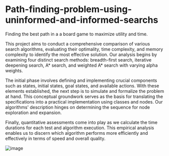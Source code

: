 # Path-finding-problem-using-uninformed-and-informed-searchs
Finding the best path in a a board game to maximize utility and time. 

This project aims to conduct a comprehensive comparison of various search algorithms, evaluating their optimality, time complexity, and memory complexity to identify the most effective solution. Our analysis begins by examining four distinct search methods: breadth-first search, iterative deepening search, A* search, and weighted A* search with varying alpha weights.

The initial phase involves defining and implementing crucial components such as states, initial states, goal states, and available actions. With these elements established, the next step is to simulate and formalize the problem at hand. This conceptual groundwork serves as the basis for translating the specifications into a practical implementation using classes and nodes. Our algorithms' description hinges on determining the sequence for node exploration and expansion.

Finally, quantitative assessments come into play as we calculate the time durations for each test and algorithm execution. This empirical analysis enables us to discern which algorithm performs more efficiently and effectively in terms of speed and overall quality.

![image](https://github.com/romidi80/Path-finding-problem-using-uninformed-and-informed-searchs/assets/89667194/315e8d46-b2aa-4718-b8b1-728a775e69bb)

